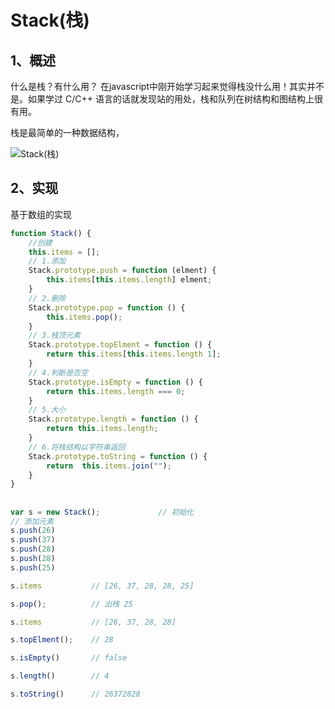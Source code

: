 # Stack(栈)

## 1、概述

什么是栈？有什么用？ 在javascript中刚开始学习起来觉得栈没什么用！其实并不是。如果学过 C/C++ 语言的话就发现站的用处，栈和队列在树结构和图结构上很有用。

栈是最简单的一种数据结构，

![Stack(栈)](https://img0.baidu.com/it/u=476133369,3631744743&fm=26&fmt=auto&gp=0.jpg)




## 2、实现

基于数组的实现

```js
function Stack() {
    //创建
    this.items = [];
    // 1.添加
    Stack.prototype.push = function (elment) {
        this.items[this.items.length] elment;
    }
    // 2.删除
    Stack.prototype.pop = function () {
        this.items.pop();
    }
    // 3.栈顶元素
    Stack.prototype.topElment = function () {
        return this.items[this.items.length 1];
    }
    // 4.判断是否空
    Stack.prototype.isEmpty = function () {
        return this.items.length === 0;
    }
    // 5.大小
    Stack.prototype.length = function () {
        return this.items.length;
    }
    // 6.将栈结构以字符串返回
    Stack.prototype.toString = function () {
        return  this.items.join("");
    }
}
```

## 

```js
var s = new Stack();             // 初始化
// 添加元素
s.push(26)
s.push(37)
s.push(28)
s.push(28)
s.push(25)

s.items           // [26, 37, 28, 28, 25]

s.pop();          // 出栈 25

s.items           // [26, 37, 28, 28]

s.topElment();    // 28

s.isEmpty()       // false

s.length()        // 4

s.toString()      // 26372828
```